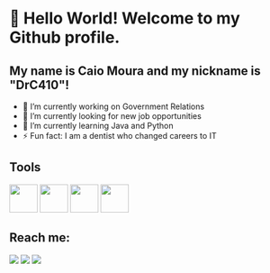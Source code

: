 # 👋 Hello World! Welcome to my Github profile.
## My name is Caio Moura and my nickname is "DrC410"!

- 🔭 I’m currently working on Government Relations
- 🔭 I’m currently looking for new job opportunities
- 🌱 I’m currently learning Java and Python
- ⚡ Fun fact: I am a dentist who changed careers to IT

## Tools
<img src="https://cdn.jsdelivr.net/gh/devicons/devicon@latest/icons/python/python-original-wordmark.svg" width="50" height="50"/> <img src="https://cdn.jsdelivr.net/gh/devicons/devicon@latest/icons/django/django-plain-wordmark.svg" width="50" height="50"/> <img src="https://cdn.jsdelivr.net/gh/devicons/devicon@latest/icons/java/java-original-wordmark.svg" width="50" height="50"/> <img src="https://cdn.jsdelivr.net/gh/devicons/devicon@latest/icons/angular/angular-original.svg" width="50" height="50"/>

## Reach me:

<div>
<a href = "mailto:drc410@gmail.com"><img loading="lazy" src="https://img.shields.io/badge/Gmail-D14836?style=for-the-badge&logo=gmail&logoColor=white" target="_blank"></a>
<a href="https://instagram.com/dr.caiomoura" target="_blank"><img loading="lazy" src="https://img.shields.io/badge/-Instagram-%23E4405F?style=for-the-badge&logo=instagram&logoColor=white" target="_blank"></a>
<a href="https://www.linkedin.com/in/caio-moura-766514288" target="_blank"><img loading="lazy" src="https://img.shields.io/badge/-LinkedIn-%230077B5?style=for-the-badge&logo=linkedin&logoColor=white" target="_blank"></a>   
</div>

